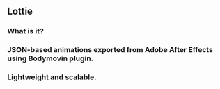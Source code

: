## Lottie

### What is it?

### JSON-based animations exported from Adobe After Effects using Bodymovin plugin.

### Lightweight and scalable.
